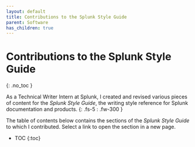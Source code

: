```yaml
---
layout: default
title: Contributions to the Splunk Style Guide
parent: Software
has_children: true
---
```


# Contributions to the Splunk Style Guide
{: .no_toc }

As a Technical Writer Intern at Splunk, I created and revised various pieces of content for the _Splunk Style Guide_, the writing style reference for Splunk documentation and products.
{: .fs-5 : .fw-300 }

The table of contents below contains the sections of the _Splunk Style Guide_ to which I contributed. Select a link to open the section in a new page.

- TOC
{:toc}

